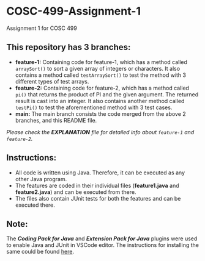 # COSC-499-Assignment-1
Assignment 1 for COSC 499

## This repository has 3 branches:
- **feature-1:** Containing code for feature-1, which has a method called ```arraySort()``` to sort a given array of integers or characters. It also contains a method called ```testArraySort()``` to test the method with 3 different types of test arrays.
- **feature-2:** Containing code for feature-2, which has a method called ```pi()``` that returns the product of PI and the given argument. The returned result is cast into an integer. It also contains another method called ```testPi()``` to test the aforementioned method with 3 test cases.
- **main:** The main branch consists the code merged from the above 2 branches, and this README file.

*Please check the **EXPLANATION** file for detailed info about ```feature-1``` and ```feature-2```.*

## Instructions:
- All code is written using Java. Therefore, it can be executed as any other Java program. 
- The features are coded in their individual files (**feature1.java** and **feature2.java**) and can be executed from there.
- The files also contain JUnit tests for both the features and can be executed there.

## Note:
The ***Coding Pack for Java*** and ***Extension Pack for Java*** plugins were used to enable Java and JUnit in VSCode editor. The instructions for installing the same could be found [here](https://code.visualstudio.com/docs/languages/java).
